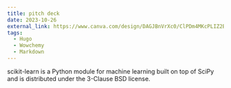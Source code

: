 ```yaml
---
title: pitch deck
date: 2023-10-26
external_link: https://www.canva.com/design/DAGJBnVrXc0/ClPDm4MKcPLIZ2Ba7zrSGQ/view?utm_content=DAGJBnVrXc0&utm_campaign=designshare&utm_medium=link2&utm_source=uniquelinks&utlId=hf2cdcc2987
tags:
  - Hugo
  - Wowchemy
  - Markdown
---
```


scikit-learn is a Python module for machine learning built on top of SciPy and is distributed under the 3-Clause BSD license.

<!--more-->
